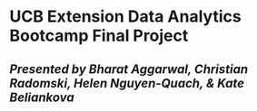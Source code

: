 # UCB Extension Data Analytics Bootcamp Final Project  
## *Presented by Bharat Aggarwal, Christian Radomski, Helen Nguyen-Quach, & Kate Beliankova*

